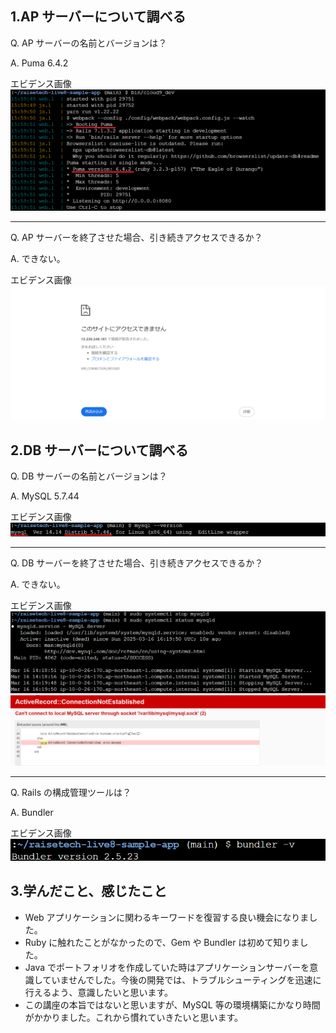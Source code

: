 ## 1.AP サーバーについて調べる

Q. AP サーバーの名前とバージョンは？

A. Puma 6.4.2

エビデンス画像
![APサーバーの名前とバージョン](images/lecture03/ap-server-version.png)

---

Q. AP サーバーを終了させた場合、引き続きアクセスできるか？

A. できない。

エビデンス画像
![APサーバー停止時にアクセス不可](images/lecture03/access-unavailable-during-ap-server-shutdown.png)

## 2.DB サーバーについて調べる

Q. DB サーバーの名前とバージョンは？

A. MySQL 5.7.44

エビデンス画像
![DBサーバーの名前とバージョン](images/lecture03/mysql-version.png)

---

Q. DB サーバーを終了させた場合、引き続きアクセスできるか？

A. できない。

エビデンス画像
![DBサーバーの停止操作](images/lecture03/mysql-shutdown-operation.png)![DBサーバー停止時のブラウザ表示](images/lecture03/browser-display-during-mysql-shutdown.png)

---

Q. Rails の構成管理ツールは？

A. Bundler

エビデンス画像
![Bundlerのバージョン](images/lecture03/bundler-version.png)

## 3.学んだこと、感じたこと

- Web アプリケーションに関わるキーワードを復習する良い機会になりました。
- Ruby に触れたことがなかったので、Gem や Bundler は初めて知りました。
- Java でポートフォリオを作成していた時はアプリケーションサーバーを意識していませんでした。今後の開発では、トラブルシューティングを迅速に行えるよう、意識したいと思います。
- この講座の本旨ではないと思いますが、MySQL 等の環境構築にかなり時間がかかりました。これから慣れていきたいと思います。
